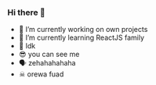 ### Hi there 👋

- 🔭 I’m currently working on own projects
- 🌱 I’m currently learning ReactJS family
- 🙌 Idk
- 😎 you can see me
- 🗣 zehahahahaha
- ☠ orewa fuad
<!--
**fsholehan/fsholehan** is a ✨ _special_ ✨ repository because its `README.md` (this file) appears on your GitHub profile.

Here are some ideas to get you started:

- 🔭 I’m currently working on own projects
- 🌱 I’m currently learning ReactJS
- 👯 I’m looking to collaborate on ...
- 🤔 I’m looking for help with ...
- 💬 Ask me about ...
- 📫 How to reach me: ...
- 😄 Pronouns: ...
- ⚡ Fun fact: ...
-->
